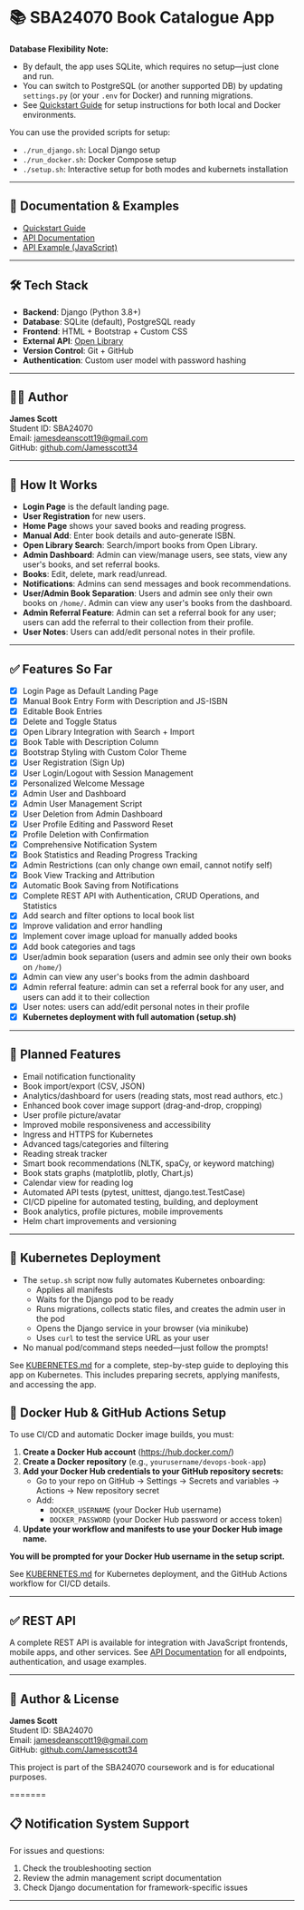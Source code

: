 # 📚 SBA24070 Book Catalogue App

**Database Flexibility Note:**
- By default, the app uses SQLite, which requires no setup—just clone and run.
- You can switch to PostgreSQL (or another supported DB) by updating `settings.py` (or your `.env` for Docker) and running migrations.
- See [Quickstart Guide](docs/QUICKSTART.md) for setup instructions for both local and Docker environments.

You can use the provided scripts for setup:
- `./run_django.sh`: Local Django setup
- `./run_docker.sh`: Docker Compose setup
- `./setup.sh`: Interactive setup for both modes and kubernets installation

---

## 📄 Documentation & Examples
- [Quickstart Guide](docs/QUICKSTART.md)
- [API Documentation](API_DOCUMENTATION.md)
- [API Example (JavaScript)](static/js/api-example.js)

---

## 🛠️ Tech Stack
- **Backend**: Django (Python 3.8+)
- **Database**: SQLite (default), PostgreSQL ready
- **Frontend**: HTML + Bootstrap + Custom CSS
- **External API**: [Open Library](https://openlibrary.org/developers/api)
- **Version Control**: Git + GitHub
- **Authentication**: Custom user model with password hashing

---

## 👨‍💻 Author
**James Scott**  
Student ID: SBA24070  
Email: jamesdeanscott19@gmail.com  
GitHub: [github.com/Jamesscott34](https://github.com/Jamesscott34)

---

## 🚀 How It Works
- **Login Page** is the default landing page.
- **User Registration** for new users.
- **Home Page** shows your saved books and reading progress.
- **Manual Add**: Enter book details and auto-generate ISBN.
- **Open Library Search**: Search/import books from Open Library.
- **Admin Dashboard**: Admin can view/manage users, see stats, view any user's books, and set referral books.
- **Books**: Edit, delete, mark read/unread.
- **Notifications**: Admins can send messages and book recommendations.
- **User/Admin Book Separation**: Users and admin see only their own books on `/home/`. Admin can view any user's books from the dashboard.
- **Admin Referral Feature**: Admin can set a referral book for any user; users can add the referral to their collection from their profile.
- **User Notes**: Users can add/edit personal notes in their profile.

---

## ✅ Features So Far
- [x] Login Page as Default Landing Page
- [x] Manual Book Entry Form with Description and JS-ISBN
- [x] Editable Book Entries
- [x] Delete and Toggle Status
- [x] Open Library Integration with Search + Import
- [x] Book Table with Description Column
- [x] Bootstrap Styling with Custom Color Theme
- [x] User Registration (Sign Up)
- [x] User Login/Logout with Session Management
- [x] Personalized Welcome Message
- [x] Admin User and Dashboard
- [x] Admin User Management Script
- [x] User Deletion from Admin Dashboard
- [x] User Profile Editing and Password Reset
- [x] Profile Deletion with Confirmation
- [x] Comprehensive Notification System
- [x] Book Statistics and Reading Progress Tracking
- [x] Admin Restrictions (can only change own email, cannot notify self)
- [x] Book View Tracking and Attribution
- [x] Automatic Book Saving from Notifications
- [x] Complete REST API with Authentication, CRUD Operations, and Statistics
- [x] Add search and filter options to local book list
- [x] Improve validation and error handling
- [x] Implement cover image upload for manually added books
- [x] Add book categories and tags
- [x] User/admin book separation (users and admin see only their own books on `/home/`)
- [x] Admin can view any user's books from the admin dashboard
- [x] Admin referral feature: admin can set a referral book for any user, and users can add it to their collection
- [x] User notes: users can add/edit personal notes in their profile
- [x] **Kubernetes deployment with full automation (setup.sh)**

---

## 🚧 Planned Features
- Email notification functionality
- Book import/export (CSV, JSON)
- Analytics/dashboard for users (reading stats, most read authors, etc.)
- Enhanced book cover image support (drag-and-drop, cropping)
- User profile picture/avatar
- Improved mobile responsiveness and accessibility
- Ingress and HTTPS for Kubernetes
- Advanced tags/categories and filtering
- Reading streak tracker
- Smart book recommendations (NLTK, spaCy, or keyword matching)
- Book stats graphs (matplotlib, plotly, Chart.js)
- Calendar view for reading log
- Automated API tests (pytest, unittest, django.test.TestCase)
- CI/CD pipeline for automated testing, building, and deployment
- Book analytics, profile pictures, mobile improvements
- Helm chart improvements and versioning

---

## 🚀 Kubernetes Deployment

- The `setup.sh` script now fully automates Kubernetes onboarding:
  - Applies all manifests
  - Waits for the Django pod to be ready
  - Runs migrations, collects static files, and creates the admin user in the pod
  - Opens the Django service in your browser (via minikube)
  - Uses `curl` to test the service URL as your user
- No manual pod/command steps needed—just follow the prompts!

See [KUBERNETES.md](KUBERNETES.md) for a complete, step-by-step guide to deploying this app on Kubernetes. This includes preparing secrets, applying manifests, and accessing the app.

## 🐳 Docker Hub & GitHub Actions Setup

To use CI/CD and automatic Docker image builds, you must:

1. **Create a Docker Hub account** (https://hub.docker.com/)
2. **Create a Docker repository** (e.g., `yourusername/devops-book-app`)
3. **Add your Docker Hub credentials to your GitHub repository secrets:**
   - Go to your repo on GitHub → Settings → Secrets and variables → Actions → New repository secret
   - Add:
     - `DOCKER_USERNAME` (your Docker Hub username)
     - `DOCKER_PASSWORD` (your Docker Hub password or access token)
4. **Update your workflow and manifests to use your Docker Hub image name.**

**You will be prompted for your Docker Hub username in the setup script.**

See [KUBERNETES.md](KUBERNETES.md) for Kubernetes deployment, and the GitHub Actions workflow for CI/CD details.

---

## ✅ REST API
A complete REST API is available for integration with JavaScript frontends, mobile apps, and other services. See [API Documentation](API_DOCUMENTATION.md) for all endpoints, authentication, and usage examples.

---

## 👤 Author & License
**James Scott**  
Student ID: SBA24070  
Email: jamesdeanscott19@gmail.com  
GitHub: [github.com/Jamesscott34](https://github.com/Jamesscott34)

This project is part of the SBA24070 coursework and is for educational purposes.

=======

## 📋 Notification System Support

For issues and questions:
1. Check the troubleshooting section
2. Review the admin management script documentation
3. Check Django documentation for framework-specific issues

---
